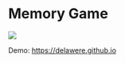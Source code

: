 # Memory Game

![](https://delawere.github.io/src/img/preview-img.png)

Demo: https://delawere.github.io
